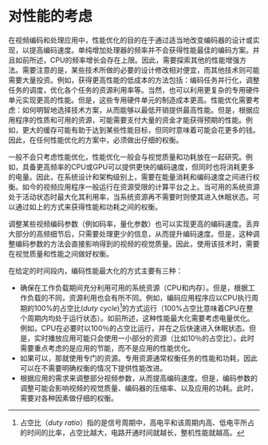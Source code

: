 # 对性能的考虑

在视频编码和处理应用中，性能优化的目的在于通过适当地改变编码器的设计或实现，以提高编码速度。单纯增加处理器的频率并不会获得性能最佳的编码方案。并且如前所述，CPU的频率增长会存在上限。因此，需要探索其他的性能增强方法。需要注意的是，某些技术所做的必要的设计修改相对便宜，而其他技术则可能需要大量投资。例如，获得更高性能的低成本的方法包括：编码任务并行化，调整任务的调度，优化各个任务的资源利用率等。当然，也可以利用更复杂的专用硬件单元实现更高的性能。但是，这些专用硬件单元的制造成本更高。性能优化需要考虑：如何明智地选择技术方案，从而能够以最低开销提供最高性能。但是，根据应用程序的性质和可用的资源，可能需要支付大量的资金才能获得预期的性能。例如，更大的缓存可能有助于达到某些性能目标，但同时意味着可能会花更多的钱。因此，在任何性能优化的方案中，必须做出仔细的权衡。

一般不会只考虑性能优化，性能优化一般会与视觉质量和功耗放在一起研究。例如，具备更高频率的CPU或GPU可以提供更快的编码速度，但同时也将消耗更多的电量。因此，在系统设计和架构级别上，需要在能量消耗和编码速度之间进行权衡。如今的视频应用程序一般运行在资源受限的计算平台之上。当可用的系统资源处于活动状态时最大化其利用率，当系统资源再不需要时则使其进入休眠状态。可以通过如上的方式来获得性能和功耗之间的权衡。

调整某些视频编码参数（例如码率，量化参数）也可以实现更高的编码速度。丢弃大部分的高频细节后，只需要处理更少的信息，从而提升编码速度。但是，这种调整编码参数的方法会直接影响得到的视频的视觉质量。因此，使用该技术时，需要在视觉质量和性能之间做好权衡。

在给定的时间段内，编码性能最大化的方式主要有三种：

* 确保在工作负载期间充分利用可用的系统资源（CPU和内存）。但是，根据工作负载的不同，资源利用也会有所不同。例如，编码应用程序应以CPU执行周期的100%的占空比(*duty cycle*)[^1]的方式运行（100%占空比意味着CPU在整个周期内均处于运行状态）。如前所述，这种性能最大化需要考虑电量优化。例如，CPU在必要时以100％的占空比运行，并在之后快速进入休眠状态。但是，实时播放应用可能只会使用一小部分的资源（比如10％的占空比）。此时需要重点考虑的是应用的节能，而不是应用的性能优化。
* 如果可以，那就使用专门的资源。专用资源通常权衡任务的性能和功耗，因此可以在不需要明确权衡的情况下提供性能改进。
* 根据应用的需求来调整部分视频参数，从而提高编码速度。但是，编码参数的调整可能会影响视频的视觉质量、编码器的压缩率、以及应用的功耗。此时，需要对各种因素做仔细的权衡。


[^1]: 占空比（*duty ratio*）指的是信号周期中，高电平和该周期内高、低电平所占的时间的比率，占空比越大，电路开通时间就越长，整机性能就越高。
